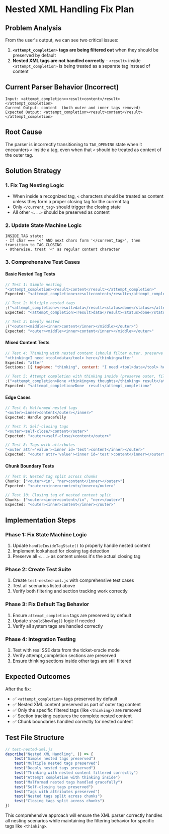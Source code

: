 # Nested XML Handling Fix Plan

## Problem Analysis

From the user's output, we can see two critical issues:

1. **`<attempt_completion>` tags are being filtered out** when they should be preserved by default
2. **Nested XML tags are not handled correctly** - `<result>` inside `<attempt_completion>` is being treated as a separate tag instead of content

## Current Parser Behavior (Incorrect)

```
Input: <attempt_completion><result>content</result></attempt_completion>
Current Output: content  (both outer and inner tags removed)
Expected Output: <attempt_completion><result>content</result></attempt_completion>
```

## Root Cause

The parser is incorrectly transitioning to `TAG_OPENING` state when it encounters `<` inside a tag, even when that `<` should be treated as content of the outer tag.

## Solution Strategy

### 1. Fix Tag Nesting Logic

- When inside a recognized tag, `<` characters should be treated as content unless they form a proper closing tag for the current tag
- Only `</current_tag>` should trigger the closing state
- All other `<...>` should be preserved as content

### 2. Update State Machine Logic

```
INSIDE_TAG state:
- If char === '<' AND next chars form '</current_tag>', then transition to TAG_CLOSING
- Otherwise, treat '<' as regular content character
```

### 3. Comprehensive Test Cases

#### Basic Nested Tag Tests

```javascript
// Test 1: Simple nesting
"<attempt_completion><result>content</result></attempt_completion>"
Expected: "<attempt_completion><result>content</result></attempt_completion>"

// Test 2: Multiple nested tags
;("<attempt_completion><result>data</result><status>done</status></attempt_completion>")
Expected: "<attempt_completion><result>data</result><status>done</status></attempt_completion>"

// Test 3: Deeply nested
;("<outer><middle><inner>content</inner></middle></outer>")
Expected: "<outer><middle><inner>content</inner></middle></outer>"
```

#### Mixed Content Tests

```javascript
// Test 4: Thinking with nested content (should filter outer, preserve structure)
"<thinking>I need <tool>data</tool> here</thinking>after"
Expected: "after"
Sections: [{ tagName: "thinking", content: "I need <tool>data</tool> here" }]

// Test 5: Attempt completion with thinking inside (preserve outer, filter inner)
;("<attempt_completion>Done <thinking>my thoughts</thinking> result</attempt_completion>")
Expected: "<attempt_completion>Done  result</attempt_completion>"
```

#### Edge Cases

```javascript
// Test 6: Malformed nested tags
"<outer><inner>content</outer></inner>"
Expected: Handle gracefully

// Test 7: Self-closing tags
"<outer><self-close/>content</outer>"
Expected: "<outer><self-close/>content</outer>"

// Test 8: Tags with attributes
"<outer attr='value'><inner id='test'>content</inner></outer>"
Expected: "<outer attr='value'><inner id='test'>content</inner></outer>"
```

#### Chunk Boundary Tests

```javascript
// Test 9: Nested tag split across chunks
Chunks: ["<outer><in", "ner>content</inner></outer>"]
Expected: "<outer><inner>content</inner></outer>"

// Test 10: Closing tag of nested content split
Chunks: ["<outer><inner>content</in", "ner></outer>"]
Expected: "<outer><inner>content</inner></outer>"
```

## Implementation Steps

### Phase 1: Fix State Machine Logic

1. Update `handleInsideTagState()` to properly handle nested content
2. Implement lookahead for closing tag detection
3. Preserve all `<...>` as content unless it's the actual closing tag

### Phase 2: Create Test Suite

1. Create `test-nested-xml.js` with comprehensive test cases
2. Test all scenarios listed above
3. Verify both filtering and section tracking work correctly

### Phase 3: Fix Default Tag Behavior

1. Ensure `attempt_completion` tags are preserved by default
2. Update `shouldShowTag()` logic if needed
3. Verify all system tags are handled correctly

### Phase 4: Integration Testing

1. Test with real SSE data from the ticket-oracle mode
2. Verify attempt_completion sections are preserved
3. Ensure thinking sections inside other tags are still filtered

## Expected Outcomes

After the fix:

- ✅ `<attempt_completion>` tags preserved by default
- ✅ Nested XML content preserved as part of outer tag content
- ✅ Only the specific filtered tags (like `<thinking>`) are removed
- ✅ Section tracking captures the complete nested content
- ✅ Chunk boundaries handled correctly for nested content

## Test File Structure

```javascript
// test-nested-xml.js
describe("Nested XML Handling", () => {
	test("Simple nested tags preserved")
	test("Multiple nested tags preserved")
	test("Deeply nested tags preserved")
	test("Thinking with nested content filtered correctly")
	test("Attempt completion with thinking inside")
	test("Malformed nested tags handled gracefully")
	test("Self-closing tags preserved")
	test("Tags with attributes preserved")
	test("Nested tags split across chunks")
	test("Closing tags split across chunks")
})
```

This comprehensive approach will ensure the XML parser correctly handles all nesting scenarios while maintaining the filtering behavior for specific tags like `<thinking>`.
